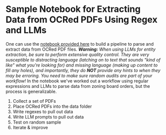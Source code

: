 # Sample Notebook for Extracting Data from OCRed PDFs Using Regex and LLMs

One can use the [notebook provided here](https://github.com/colarusso/entity_extraction/blob/main/PDF%20Entity%20Extraction%20with%20Regex%20and%20LLMs.ipynb) to build a pipeline to parse and extract data from OCRed PDF files. _**Warning:** When using LLMs for entity extraction, be sure to perform extensive quality control. They are very susceptible to distracting language (latching on to text that sounds "kind of like" what you're looking for) and missing language (making up content to fill any holes), and importantly, they do **NOT** provide any hints to when they may be erroring. You need to make sure random audits are part of your workflow!_ In the notebook we've worked out a workflow using regular expressions and LLMs to parse data from zoning board orders, but the process is generalizable.

1. Collect a set of PDFs
2. Place OCRed PDFs into the data folder
3. Write regexes to pull out data
4. Write LLM prompts to pull out data
5. Test on random sample
6. Iterate & improve
